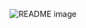 <picture> <source media="(prefers-color-scheme: dark)" srcset="https://i.imgur.com/MgTGIb9.png"> <source media="(prefers-color-scheme: light)" srcset="https://i.imgur.com/MgTGIb9.png"> <img alt="README image" src="https://i.imgur.com/MgTGIb9.png"> </picture>

